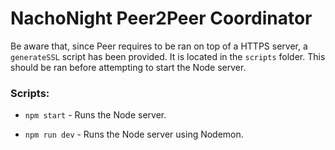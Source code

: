 # NachoNight Peer2Peer Coordinator

Be aware that, since Peer requires to be ran on top of a HTTPS server, a `generateSSL` script has been provided.
It is located in the `scripts` folder. This should be ran before attempting to start the Node server.

### Scripts:

- `npm start` - Runs the Node server.

- `npm run dev` - Runs the Node server using Nodemon.
